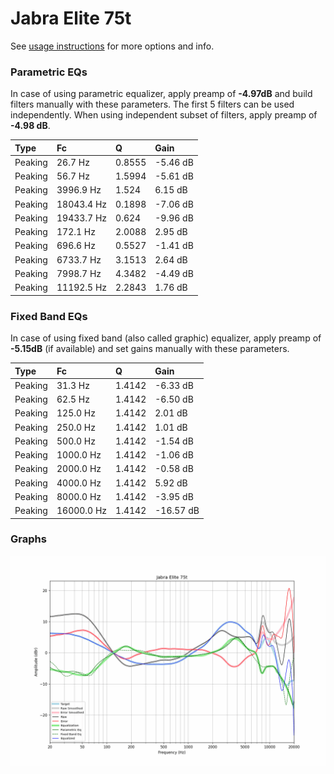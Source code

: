 # Jabra Elite 75t
See [usage instructions](https://github.com/jaakkopasanen/AutoEq#usage) for more options and info.

### Parametric EQs
In case of using parametric equalizer, apply preamp of **-4.97dB** and build filters manually
with these parameters. The first 5 filters can be used independently.
When using independent subset of filters, apply preamp of **-4.98 dB**.

| Type    | Fc         |      Q | Gain     |
|:--------|:-----------|:-------|:---------|
| Peaking | 26.7 Hz    | 0.8555 | -5.46 dB |
| Peaking | 56.7 Hz    | 1.5994 | -5.61 dB |
| Peaking | 3996.9 Hz  | 1.524  | 6.15 dB  |
| Peaking | 18043.4 Hz | 0.1898 | -7.06 dB |
| Peaking | 19433.7 Hz | 0.624  | -9.96 dB |
| Peaking | 172.1 Hz   | 2.0088 | 2.95 dB  |
| Peaking | 696.6 Hz   | 0.5527 | -1.41 dB |
| Peaking | 6733.7 Hz  | 3.1513 | 2.64 dB  |
| Peaking | 7998.7 Hz  | 4.3482 | -4.49 dB |
| Peaking | 11192.5 Hz | 2.2843 | 1.76 dB  |

### Fixed Band EQs
In case of using fixed band (also called graphic) equalizer, apply preamp of **-5.15dB**
(if available) and set gains manually with these parameters.

| Type    | Fc         |      Q | Gain      |
|:--------|:-----------|:-------|:----------|
| Peaking | 31.3 Hz    | 1.4142 | -6.33 dB  |
| Peaking | 62.5 Hz    | 1.4142 | -6.50 dB  |
| Peaking | 125.0 Hz   | 1.4142 | 2.01 dB   |
| Peaking | 250.0 Hz   | 1.4142 | 1.01 dB   |
| Peaking | 500.0 Hz   | 1.4142 | -1.54 dB  |
| Peaking | 1000.0 Hz  | 1.4142 | -1.06 dB  |
| Peaking | 2000.0 Hz  | 1.4142 | -0.58 dB  |
| Peaking | 4000.0 Hz  | 1.4142 | 5.92 dB   |
| Peaking | 8000.0 Hz  | 1.4142 | -3.95 dB  |
| Peaking | 16000.0 Hz | 1.4142 | -16.57 dB |

### Graphs
![](./Jabra%20Elite%2075t.png)